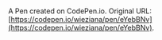 # 

A Pen created on CodePen.io. Original URL: [https://codepen.io/wieziana/pen/eYebBNv](https://codepen.io/wieziana/pen/eYebBNv).


